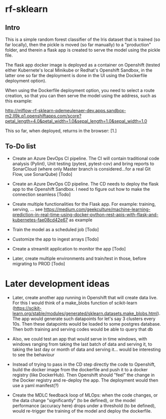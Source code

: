 # rf-sklearn

## Intro

This is a simple random forest classifier of the Iris dataset that is trained (so far locally), then the pickle is moved (so far manually) to a "production" folder, and therein a flask app is created to serve the model using the pickle file.

The flask app docker image is deployed as a container on Openshift (tested either Kubernete's local Minikube or Redhat's Openshift Sandbox, in the latter one so far the deployment is done in the UI using the Dockerfile deployment option).

When using the Dockerfile deployment option, you need to select a route creation, so that you can then serve the model using the address, such as this example:

http://mlflow-rf-sklearn-pdemeulenaer-dev.apps.sandbox-m2.ll9k.p1.openshiftapps.com/score?petal_length=4.0&petal_width=1.0&sepal_length=1.0&sepal_width=1.0

This so far, when deployed, returns in the browser: [1.]

## To-Do list

* Create an Azure DevOps CI pipeline. The CI will contain traditional code analysis (Pylint), Unit testing (pytest, pytest-cov) and bring reports to SonarCloud (where only Master branch is considered...for a real Git Flow, use SonarQube) [Todo] 

* Create an Azure DevOps CD pipeline. The CD needs to deploy the flask app to the Openshift Sandbox. I need to figure out how to make the connection seamless [Todo]

* Create multiple functionalities for the Flask app. For example: training, serving, ... see https://medium.com/geekculture/machine-learning-prediction-in-real-time-using-docker-python-rest-apis-with-flask-and-kubernetes-fae08cd42e67 as example

* Train the model as a scheduled job [Todo]

* Customize the app to ingest arrays [Todo]

* Create a streamlit application to monitor the app [Todo]

* Later, create multiple environments and train/test in those, before migrating to PROD [Todo]

# Later development ideas

* Later, create another app running in Openshift that will create data live. For this I would think of a make_blobs function of scikit-learn (https://scikit-learn.org/stable/modules/generated/sklearn.datasets.make_blobs.html). The app would generate such datapoints for let's say 3 clusters every 10s. Then these datapoints would be loaded to some postgres database. Then both training and serving codes would be able to query that db

* Also, we could test an app that would serve in time windows, with windows ranging from taking the last batch of data and serving it, to taking the last day or month of data and serving it... would be interesting to see the behaviour

* Instead of trying to pass in the CD step directly the code to Openshift, build the docker image from the dockerfile and push it to a docker registry (like DockerHub). Then Openshift should "feel" the change in the Docker registry and re-deploy the app. The deployment would then use a yaml manifest(?)

* Create the MDLC feedback loop of MLOps: when the code changes, or the data change "significantly" (to be defined), or the model performance (accuracy here) drops under a threshold (to be defined), would re-trigger the training of the model and deploy the dockerfile.


